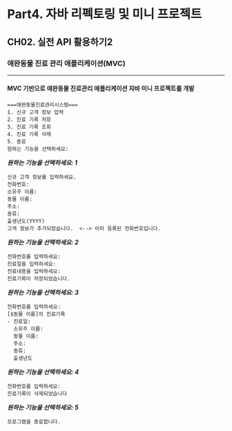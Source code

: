 # Part4. 자바 리펙토링 및 미니 프로젝트
## CH02. 실전 API 활용하기2
### 애완동물 진료 관리 애플리케이션(MVC)
---
#### MVC 기반으로 애완동물 진료관리 애플리케이션 자바 미니 프로젝트를 개발

```
===애완동물진료관리시스템===
1. 신규 고객 정보 입력
2. 진료 기록 저장
3. 진료 기록 조회
4. 진료 기록 삭제
5. 종료
원하는 기능을 선택하세요:
```

___원하는 기능을 선택하세요: 1___
```
신규 고객 정보를 입력하세요.
전화번호:
소유주 이름:
동물 이름:
주소:
종류:
출생년도(YYYY)
고객 정보가 추가되었습니다.  <--> 이미 등록된 전화번호입니다.
```
___원하는 기능을 선택하세요: 2___
```
전화번호를 입력하세요:
진료일을 입력하세요:
진료내용을 입력하세요:
진료기록이 저장되었습니다.
```

___원하는 기능을 선택하세요: 3___
```
전화번호를 입력하세요:
[$동물 이름]의 진료기록
- 진료일:
  소유주 이름:
  동물 이름:
  주소:
  종류:
  출생년도
```

___원하는 기능을 선택하세요: 4___
```
전화번호를 입력하세요:
진료기록이 삭제되었습니다
```

___원하는 기능을 선택하세요: 5___
```
프로그램을 종료합니다.
```








